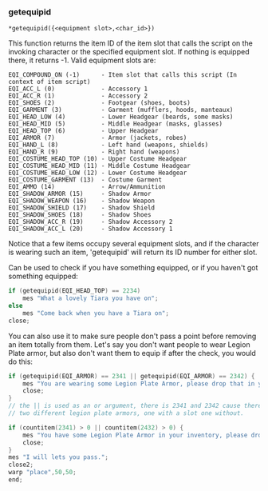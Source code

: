 
### getequipid
```
*getequipid({<equipment slot>,<char_id>})
```

This function returns the item ID of the item slot that calls the script
on the invoking character or the specified equipment slot. If nothing is
equipped there, it returns -1.
Valid equipment slots are:

```
EQI_COMPOUND_ON (-1)      - Item slot that calls this script (In context of item script)
EQI_ACC_L (0)             - Accessory 1
EQI_ACC_R (1)             - Accessory 2
EQI_SHOES (2)             - Footgear (shoes, boots)
EQI_GARMENT (3)           - Garment (mufflers, hoods, manteaux)
EQI_HEAD_LOW (4)          - Lower Headgear (beards, some masks)
EQI_HEAD_MID (5)          - Middle Headgear (masks, glasses)
EQI_HEAD_TOP (6)          - Upper Headgear
EQI_ARMOR (7)             - Armor (jackets, robes)
EQI_HAND_L (8)            - Left hand (weapons, shields)
EQI_HAND_R (9)            - Right hand (weapons)
EQI_COSTUME_HEAD_TOP (10) - Upper Costume Headgear
EQI_COSTUME_HEAD_MID (11) - Middle Costume Headgear
EQI_COSTUME_HEAD_LOW (12) - Lower Costume Headgear
EQI_COSTUME_GARMENT (13)  - Costume Garment
EQI_AMMO (14)    		  - Arrow/Ammunition
EQI_SHADOW_ARMOR (15)     - Shadow Armor
EQI_SHADOW_WEAPON (16)    - Shadow Weapon
EQI_SHADOW_SHIELD (17)    - Shadow Shield
EQI_SHADOW_SHOES (18)     - Shadow Shoes
EQI_SHADOW_ACC_R (19)     - Shadow Accessory 2
EQI_SHADOW_ACC_L (20)     - Shadow Accessory 1
```

Notice that a few items occupy several equipment slots, and if the character is
wearing such an item, 'getequipid' will return its ID number for either slot.

Can be used to check if you have something equipped, or if you haven't got
something equipped:
```c
if (getequipid(EQI_HEAD_TOP) == 2234)
    mes "What a lovely Tiara you have on";
else
    mes "Come back when you have a Tiara on";
close;
```

You can also use it to make sure people don't pass a point before removing an
item totally from them. Let's say you don't want people to wear Legion Plate
armor, but also don't want them to equip if after the check, you would do this:
```c
if (getequipid(EQI_ARMOR) == 2341 || getequipid(EQI_ARMOR) == 2342) {
    mes "You are wearing some Legion Plate Armor, please drop that in your stash before continuing";
    close;
}
// the || is used as an or argument, there is 2341 and 2342 cause there are
// two different legion plate armors, one with a slot one without.

if (countitem(2341) > 0 || countitem(2432) > 0) {
    mes "You have some Legion Plate Armor in your inventory, please drop that in your stash before continuing";
    close;
}
mes "I will lets you pass.";
close2;
warp "place",50,50;
end;
```
